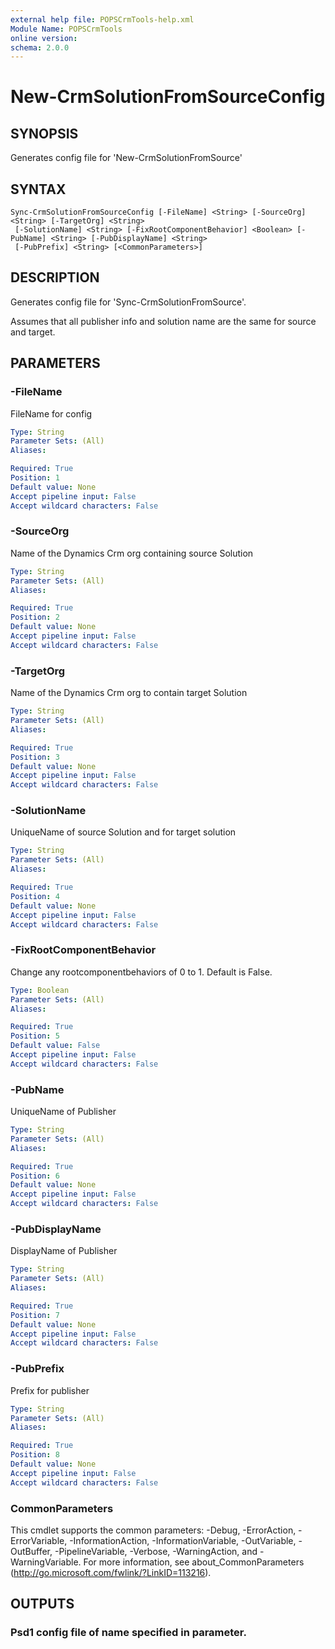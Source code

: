 ```yaml
---
external help file: POPSCrmTools-help.xml
Module Name: POPSCrmTools
online version:
schema: 2.0.0
---
```


# New-CrmSolutionFromSourceConfig

## SYNOPSIS
Generates config file for 'New-CrmSolutionFromSource'

## SYNTAX

```
Sync-CrmSolutionFromSourceConfig [-FileName] <String> [-SourceOrg] <String> [-TargetOrg] <String>
 [-SolutionName] <String> [-FixRootComponentBehavior] <Boolean> [-PubName] <String> [-PubDisplayName] <String>
 [-PubPrefix] <String> [<CommonParameters>]
```

## DESCRIPTION
Generates config file for 'Sync-CrmSolutionFromSource'.

Assumes that all publisher info and solution name are the same for source
and target.

## PARAMETERS

### -FileName
FileName for config

```yaml
Type: String
Parameter Sets: (All)
Aliases:

Required: True
Position: 1
Default value: None
Accept pipeline input: False
Accept wildcard characters: False
```

### -SourceOrg
Name of the Dynamics Crm org containing source Solution

```yaml
Type: String
Parameter Sets: (All)
Aliases:

Required: True
Position: 2
Default value: None
Accept pipeline input: False
Accept wildcard characters: False
```

### -TargetOrg
Name of the Dynamics Crm org to contain target Solution

```yaml
Type: String
Parameter Sets: (All)
Aliases:

Required: True
Position: 3
Default value: None
Accept pipeline input: False
Accept wildcard characters: False
```

### -SolutionName
UniqueName of source Solution and for target solution

```yaml
Type: String
Parameter Sets: (All)
Aliases:

Required: True
Position: 4
Default value: None
Accept pipeline input: False
Accept wildcard characters: False
```

### -FixRootComponentBehavior
Change any rootcomponentbehaviors of 0 to 1.
Default is False.

```yaml
Type: Boolean
Parameter Sets: (All)
Aliases:

Required: True
Position: 5
Default value: False
Accept pipeline input: False
Accept wildcard characters: False
```

### -PubName
UniqueName of Publisher

```yaml
Type: String
Parameter Sets: (All)
Aliases:

Required: True
Position: 6
Default value: None
Accept pipeline input: False
Accept wildcard characters: False
```

### -PubDisplayName
DisplayName of Publisher

```yaml
Type: String
Parameter Sets: (All)
Aliases:

Required: True
Position: 7
Default value: None
Accept pipeline input: False
Accept wildcard characters: False
```

### -PubPrefix
Prefix for publisher

```yaml
Type: String
Parameter Sets: (All)
Aliases:

Required: True
Position: 8
Default value: None
Accept pipeline input: False
Accept wildcard characters: False
```

### CommonParameters
This cmdlet supports the common parameters: -Debug, -ErrorAction, -ErrorVariable, -InformationAction, -InformationVariable, -OutVariable, -OutBuffer, -PipelineVariable, -Verbose, -WarningAction, and -WarningVariable.
For more information, see about_CommonParameters (http://go.microsoft.com/fwlink/?LinkID=113216).

## OUTPUTS

### Psd1 config file of name specified in parameter.